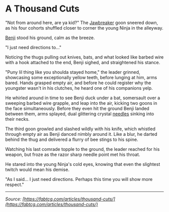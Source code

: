 # A Thousand Cuts

"Not from around here, are ya kid?" The [Jawbreaker](../../world-of-rathe/pits/the-maw.md#jawbreakers) goon sneered down, as his four cohorts shuffled closer to corner the young Ninja in the alleyway.

[Benji](../../heroes-of-rathe/benji-about.md) stood his ground, calm as the breeze.

"I just need directions to..."

Noticing the thugs pulling out knives, bats, and what looked like barbed wire with a hook attached to the end, Benji sighed, and straightened his stance.

"Puny lil thing like you shoulda stayed home," the leader grinned, showcasing some exceptionally yellow teeth, before lunging at him, arms bared. Hands grasped empty air, and before he could register why the youngster wasn't in his clutches, he heard one of his companions yelp.

He whirled around in time to see Benji duck under a bat, somersault over a sweeping barbed wire grapple, and leap into the air, kicking two goons in the face simultaneously. Before they even hit the ground Benji landed between them, arms splayed, dual glittering crystal [needles](../../weapons/zephyr-needle.md) sinking into their necks.

The third goon growled and slashed wildly with his knife, which whistled through empty air as Benji danced nimbly around it. Like a blur, he darted behind the thug and delivered a flurry of bee stings to his spine.

Watching his last comrade topple to the ground, the leader reached for his weapon, but froze as the razor sharp needle point met his throat.

He stared into the young Ninja's cold eyes, knowing that even the slightest twitch would mean his demise.

"As I said... I just need directions. Perhaps this time you will show more respect."

---

_Source: [https://fabtcg.com/articles/thousand-cuts/](https://fabtcg.com/articles/thousand-cuts/)_
